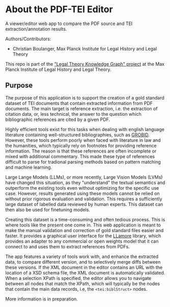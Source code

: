 # About the PDF-TEI Editor

A viewer/editor web app to compare the PDF source and TEI extraction/annotation results.

Authors/Contributors:
- Christian Boulanger, Max Planck Institute for Legal History and Legal Theory

This repo is part of the ["Legal Theory Knowledge Graph" project](https://www.lhlt.mpg.de/2514927/03-boulanger-legal-theory-graph) at the Max Planck Institute of Legal History and Legal Theory.

## Purpose

The purpose of this application is to support the creation of a gold standard dataset of TEI documents that contain extracted information from PDF documents. The main target is reference extraction, i.e. the extraction of citation data, or, less technical, the answer to the question which bibliographic references are cited by a given PDF.

Highly efficient tools exist for this tasks when dealing with english language literature containing well-structured bibliographies, such as [GROBID](https://grobid.readthedocs.io/). However, these tools perform poorly when faced with literature in law and the humanities, which typically rely on footnotes for providing reference information. The reason is that these references are often incomplete or mixed with additional commentary. This made these type of references difficult to parse for tradional parsing methods based on pattern matching and machine learning. 

Large Lange Models (LLMs), or more recently, Large Vision Models (LVMs) have changed this situation, as they "understand" the textual semantics and outperform the existing tools even without optimizing for the specific use case. However,  results generated using these models cannot be relied on without prior rigorous evaluation and validation. This requires a sufficiently large dataset of labelled data reviewed by human experts. This dataset can then also be used for finetuning models. 

Creating this dataset is a time-consuming and often tedious process. This is where tools like the present one come in. This web application is meant to make the manual validation and correction of gold standard files easier and faster. It provides a graphical user interface for the [LLamore](https://github.com/mpilhlt/llamore) library, which provides an adapter to any commercial or open weights model that it can connect to and uses them to extract references from PDFs. 

The app features a variety of tools work with, and enhance the extracted data, to compare different version, and to selectively merge diffs between these versions. If the XML document in the editor contains an URL with the location of a XSD schema file, the XML document is automatically validated. When a selection XPath is specified, the editor allows you to navigate between all nodes that match the XPath, which will typically be the nodes that contain the main data records, i.e, the `<tei:biblStruct>` nodes. 

More information is in preparation.